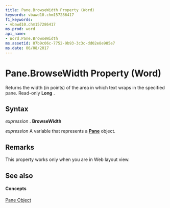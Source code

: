 ```yaml
---
title: Pane.BrowseWidth Property (Word)
keywords: vbawd10.chm157286417
f1_keywords:
- vbawd10.chm157286417
ms.prod: word
api_name:
- Word.Pane.BrowseWidth
ms.assetid: 87b9c06c-7752-9b93-3c3c-dd02e8e985e7
ms.date: 06/08/2017
---
```



# Pane.BrowseWidth Property (Word)

Returns the width (in points) of the area in which text wraps in the specified pane. Read-only  **Long** .


## Syntax

 _expression_ . **BrowseWidth**

 _expression_ A variable that represents a **[Pane](pane-object-word.md)** object.


## Remarks

This property works only when you are in Web layout view.


## See also


#### Concepts


[Pane Object](pane-object-word.md)

